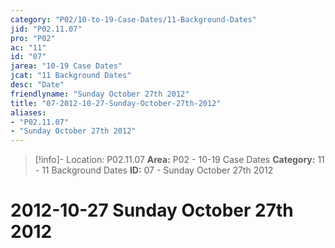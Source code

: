 ```yaml
---
category: "P02/10-to-19-Case-Dates/11-Background-Dates"
jid: "P02.11.07"
pro: "P02"
ac: "11"
id: "07"
jarea: "10-19 Case Dates"
jcat: "11 Background Dates"
desc: "Date"
friendlyname: "Sunday October 27th 2012"
title: "07-2012-10-27-Sunday-October-27th-2012"
aliases: 
- "P02.11.07"
- "Sunday October 27th 2012"
---
```

>[!info]- Location: P02.11.07
>**Area:** P02 - 10-19 Case Dates
>**Category:** 11 - 11 Background Dates
>**ID:** 07 - Sunday October 27th 2012

# 2012-10-27 Sunday October 27th 2012
